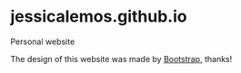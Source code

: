 # jessicalemos.github.io
Personal website

The design of this website was made by [Bootstrap](http://getbootstrap.com/), thanks!
